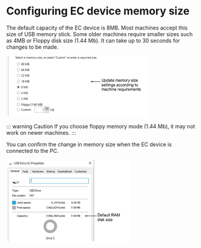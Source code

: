 # Configuring EC device memory size

The default capacity of the EC device is 8MB. Most machines accept this size of USB memory stick. Some older machines require smaller sizes such as 4MB or Floppy disk size (1.44 Mb). It can take up to 30 seconds for changes to be made.

![network00057.png](assets/network00057.png)

::: warning Caution
If you choose floppy memory mode (1.44 Mb), it may not work on newer machines.
:::

You can confirm the change in memory size when the EC device is connected to the PC.

![network00060.png](assets/network00060.png)
